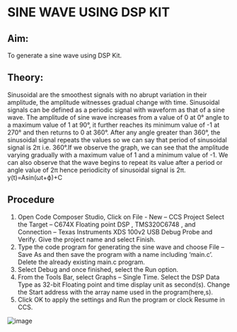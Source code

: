 # SINE WAVE USING DSP KIT
## Aim:
To generate a sine wave using DSP Kit.

## Theory:

Sinusoidal are the smoothest signals with no abrupt variation in their amplitude, the amplitude witnesses gradual change with time. Sinusoidal signals can be defined as a periodic signal with waveform as that of a sine wave. The amplitude of sine wave increases from a value of 0 at 0° angle to a maximum value of 1 at 90°, it further reaches its minimum value of -1 at 270° and then returns to 0 at 360°. After any angle greater than 360°, the sinusoidal signal repeats the values so we can say that period of sinusoidal signal is 2π i.e. 360°.If we observe the graph, we can see that the amplitude varying gradually with a maximum value of 1 and a minimum value of -1. We can also observe that the wave begins to repeat its value after a period or angle value of 2π hence periodicity of sinusoidal signal is 2π.
y(t)=Asin(ωt+ϕ)+C

## Procedure

1.	Open Code Composer Studio, Click on File - New – CCS Project Select the Target – C674X Floating point DSP , TMS320C6748 , and
Connection – Texas Instruments XDS 100v2 USB Debug Probe and Verify. Give the project name and select Finish.
2.	Type the code program for generating the sine wave and choose
File – Save As and then save the program with a name including ‘main.c’. Delete the already existing main.c program.
3.	Select Debug and once finished, select the Run option.
4.	From the Tools Bar, select Graphs – Single Time.
Select the DSP Data Type as 32-bit Floating point and time display unit as second(s). Change the Start address with the array name used in the program(here,s).
5.	Click OK to apply the settings and Run the program or clock Resume in CCS.



![image](https://github.com/user-attachments/assets/a77ab761-cb2c-41b2-b98c-4a2129010499)
